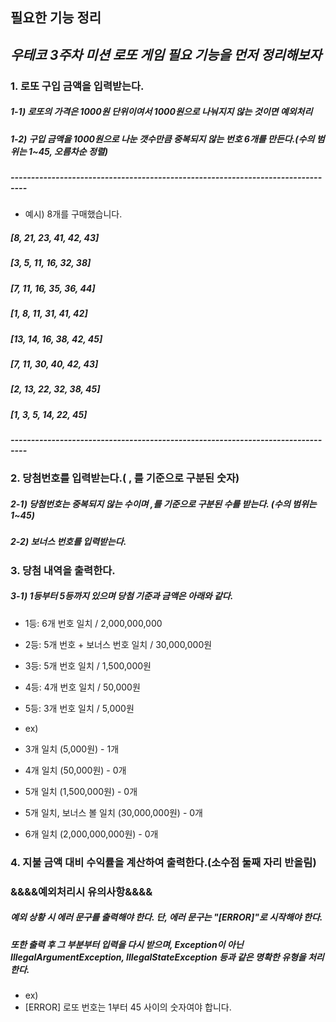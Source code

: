 ## 필요한 기능 정리 

## *우테코 3주차 미션 로또 게임 필요 기능을 먼저 정리해보자*



### 1. 로또 구입 금액을 입력받는다. 
##### 1-1) 로또의 가격은 1000원 단위이여서 1000원으로 나눠지지 않는 것이면 예외처리
##### 1-2) 구입 금액을 1000원으로 나눈 갯수만큼 중복되지 않는 번호 6개를 만든다.(수의 범위는 1~45, 오름차순 정렬)
##### --------------------------------------------------------------------------------
* 예시) 8개를 구매했습니다.
##### [8, 21, 23, 41, 42, 43]
##### [3, 5, 11, 16, 32, 38]
##### [7, 11, 16, 35, 36, 44]
##### [1, 8, 11, 31, 41, 42]
##### [13, 14, 16, 38, 42, 45]
##### [7, 11, 30, 40, 42, 43]
##### [2, 13, 22, 32, 38, 45]
##### [1, 3, 5, 14, 22, 45]
#####  --------------------------------------------------------------------------------
### 2. 당첨번호를 입력받는다.( , 를 기준으로 구분된 숫자)
##### 2-1) 당첨번호는 중복되지 않는 수이며 ,를 기준으로 구분된 수를 받는다. (수의 범위는 1~45) 
##### 2-2) 보너스 번호를 입력받는다. 
### 3. 당첨 내역을 출력한다. 

##### 3-1) 1등부터 5등까지 있으며 당첨 기준과 금액은 아래와 같다.

* 1등: 6개 번호 일치 / 2,000,000,000
* 2등: 5개 번호 + 보너스 번호 일치 / 30,000,000원
* 3등: 5개 번호 일치 / 1,500,000원
* 4등: 4개 번호 일치 / 50,000원
* 5등: 3개 번호 일치 / 5,000원


* ex) 
*  3개 일치 (5,000원) - 1개
*  4개 일치 (50,000원) - 0개
*  5개 일치 (1,500,000원) - 0개
*  5개 일치, 보너스 볼 일치 (30,000,000원) - 0개
*  6개 일치 (2,000,000,000원) - 0개

### 4. 지불 금액 대비 수익률을 계산하여 출력한다.(소수점 둘째 자리 반올림)



### &&&&예외처리시 유의사항&&&&
##### 예외 상황 시 에러 문구를 출력해야 한다. 단, 에러 문구는 "[ERROR]"로 시작해야 한다.
##### 또한 출력 후 그 부분부터 입력을 다시 받으며, Exception이 아닌 IllegalArgumentException, IllegalStateException 등과 같은 명확한 유형을 처리한다.
* ex) 
* [ERROR] 로또 번호는 1부터 45 사이의 숫자여야 합니다.
